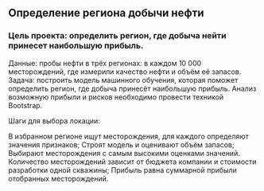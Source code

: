## Определение региона добычи нефти

### Цель проекта: определить регион, где добыча нейти принесет наибольшую прибыль.

Данные: пробы нефти в трёх регионах: в каждом 10 000 месторождений, где измерили качество нефти и объём её запасов.
Задача: построить модель машинного обучения, которая поможет определить регион, где добыча принесёт наибольшую прибыль.
Анализ возможную прибыли и рисков необходимо провести техникой Bootstrap.

Шаги для выбора локации:

В избранном регионе ищут месторождения, для каждого определяют значения признаков;
Строят модель и оценивают объём запасов;
Выбирают месторождения с самым высокими оценками значений. Количество месторождений зависит от бюджета компании и стоимости разработки одной скважины;
Прибыль равна суммарной прибыли отобранных месторождений.
